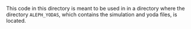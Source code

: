 This code in this directory is meant to be used in in a directory where the directory `ALEPH_YODAS`, which contains the simulation and yoda files, is located.
